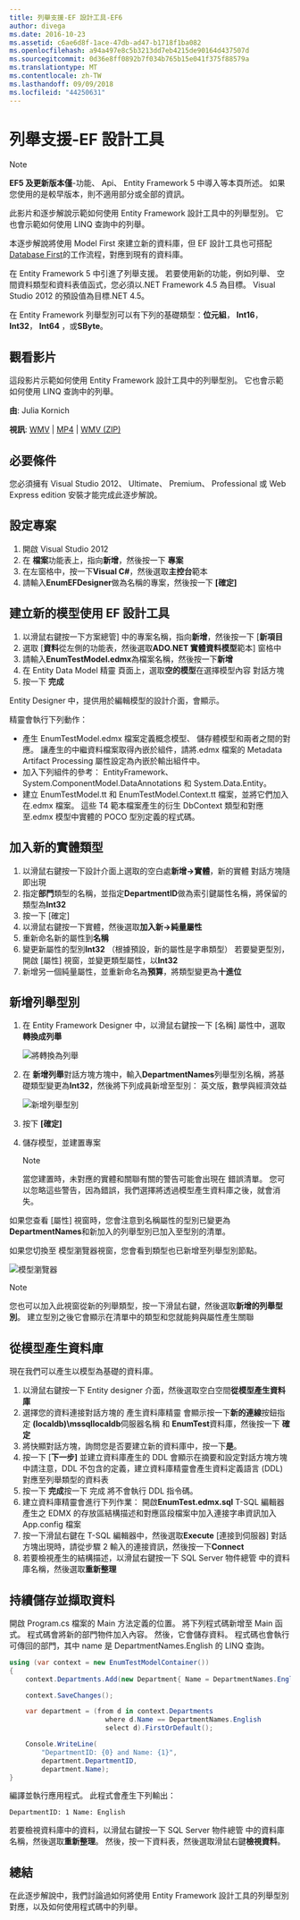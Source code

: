 ```yaml
---
title: 列舉支援-EF 設計工具-EF6
author: divega
ms.date: 2016-10-23
ms.assetid: c6ae6d8f-1ace-47db-ad47-b1718f1ba082
ms.openlocfilehash: a94a497e8c5b3213dd7eb4215de90164d437507d
ms.sourcegitcommit: 0d36e8ff0892b7f034b765b15e041f375f88579a
ms.translationtype: MT
ms.contentlocale: zh-TW
ms.lasthandoff: 09/09/2018
ms.locfileid: "44250631"
---
```

# <a name="enum-support---ef-designer"></a>列舉支援-EF 設計工具
> [!NOTE]
> **EF5 及更新版本僅**-功能、 Api、 Entity Framework 5 中導入等本頁所述。 如果您使用的是較早版本，則不適用部分或全部的資訊。

此影片和逐步解說示範如何使用 Entity Framework 設計工具中的列舉型別。 它也會示範如何使用 LINQ 查詢中的列舉。

本逐步解說將使用 Model First 來建立新的資料庫，但 EF 設計工具也可搭配[Database First](~/ef6/modeling/designer/workflows/database-first.md)的工作流程，對應到現有的資料庫。

在 Entity Framework 5 中引進了列舉支援。 若要使用新的功能，例如列舉、 空間資料類型和資料表值函式，您必須以.NET Framework 4.5 為目標。 Visual Studio 2012 的預設值為目標.NET 4.5。

在 Entity Framework 列舉型別可以有下列的基礎類型：**位元組**， **Int16**， **Int32**， **Int64** ，或**SByte**。

## <a name="watch-the-video"></a>觀看影片
這段影片示範如何使用 Entity Framework 設計工具中的列舉型別。 它也會示範如何使用 LINQ 查詢中的列舉。

**由**: Julia Kornich

**視訊**: [WMV](http://download.microsoft.com/download/0/7/A/07ADECC9-7893-415D-9F20-8B97D46A37EC/HDI-ITPro-MSDN-winvideo-enumwithdesiger.wmv) | [MP4](http://download.microsoft.com/download/0/7/A/07ADECC9-7893-415D-9F20-8B97D46A37EC/HDI-ITPro-MSDN-mp4video-enumwithdesiger.m4v) | [WMV (ZIP)](http://download.microsoft.com/download/0/7/A/07ADECC9-7893-415D-9F20-8B97D46A37EC/HDI-ITPro-MSDN-winvideo-enumwithdesiger.zip)

## <a name="pre-requisites"></a>必要條件

您必須擁有 Visual Studio 2012、 Ultimate、 Premium、 Professional 或 Web Express edition 安裝才能完成此逐步解說。

## <a name="set-up-the-project"></a>設定專案

1.  開啟 Visual Studio 2012
2.  在 **檔案**功能表上，指向**新增**，然後按一下 **專案**
3.  在左窗格中，按一下**Visual C\#**，然後選取**主控台**範本
4.  請輸入**EnumEFDesigner**做為名稱的專案，然後按一下 **[確定]**

## <a name="create-a-new-model-using-the-ef-designer"></a>建立新的模型使用 EF 設計工具

1.  以滑鼠右鍵按一下方案總管] 中的專案名稱，指向**新增**，然後按一下 [**新項目**
2.  選取 [**資料**從左側的功能表，然後選取**ADO.NET 實體資料模型**範本] 窗格中
3.  請輸入**EnumTestModel.edmx**為檔案名稱，然後按一下**新增**
4.  在 Entity Data Model 精靈 頁面上，選取**空的模型**在選擇模型內容 對話方塊
5.  按一下 **完成**

Entity Designer 中，提供用於編輯模型的設計介面，會顯示。

精靈會執行下列動作：

-   產生 EnumTestModel.edmx 檔案定義概念模型、 儲存體模型和兩者之間的對應。 讓產生的中繼資料檔案取得內嵌於組件，請將.edmx 檔案的 Metadata Artifact Processing 屬性設定為內嵌於輸出組件中。
-   加入下列組件的參考： EntityFramework、 System.ComponentModel.DataAnnotations 和 System.Data.Entity。
-   建立 EnumTestModel.tt 和 EnumTestModel.Context.tt 檔案，並將它們加入在.edmx 檔案。 這些 T4 範本檔案產生的衍生 DbContext 類型和對應至.edmx 模型中實體的 POCO 型別定義的程式碼。

## <a name="add-a-new-entity-type"></a>加入新的實體類型

1.  以滑鼠右鍵按一下設計介面上選取的空白處**新增-&gt;實體**，新的實體 對話方塊隨即出現
2.  指定**部門**類型的名稱，並指定**DepartmentID**做為索引鍵屬性名稱，將保留的類型為**Int32**
3.  按一下 [確定] 
4.  以滑鼠右鍵按一下實體，然後選取**加入新-&gt;純量屬性**
5.  重新命名新的屬性到**名稱**
6.  變更新屬性的型別**Int32** （根據預設，新的屬性是字串類型） 若要變更型別，開啟 [屬性] 視窗，並變更類型屬性，以**Int32**
7.  新增另一個純量屬性，並重新命名為**預算**，將類型變更為**十進位**

## <a name="add-an-enum-type"></a>新增列舉型別

1.  在 Entity Framework Designer 中，以滑鼠右鍵按一下 [名稱] 屬性中，選取**轉換成列舉**

    ![將轉換為列舉](~/ef6/media/converttoenum.png)

2.  在 **新增列舉**對話方塊方塊中，輸入**DepartmentNames**列舉型別名稱，將基礎類型變更為**Int32**，然後將下列成員新增至型別： 英文版，數學與經濟效益

    ![新增列舉型別](~/ef6/media/addenumtype.png)

3.  按下 **[確定]**
4.  儲存模型，並建置專案
    > [!NOTE]
    > 當您建置時，未對應的實體和關聯有關的警告可能會出現在 錯誤清單。 您可以忽略這些警告，因為錯誤，我們選擇將透過模型產生資料庫之後，就會消失。

如果您查看 [屬性] 視窗時，您會注意到名稱屬性的型別已變更為**DepartmentNames**和新加入的列舉型別已加入至型別的清單。

如果您切換至 模型瀏覽器視窗，您會看到類型也已新增至列舉型別節點。

![模型瀏覽器](~/ef6/media/modelbrowser.png)

>[!NOTE]
> 您也可以加入此視窗從新的列舉類型，按一下滑鼠右鍵，然後選取**新增的列舉型別**。 建立型別之後它會顯示在清單中的類型和您就能夠與屬性產生關聯

## <a name="generate-database-from-model"></a>從模型產生資料庫

現在我們可以產生以模型為基礎的資料庫。

1.  以滑鼠右鍵按一下 Entity designer 介面，然後選取空白空間**從模型產生資料庫**
2.  選擇您的資料連接對話方塊的 產生資料庫精靈 會顯示按一下**新的連線**按鈕指定 **(localdb)\\mssqllocaldb**伺服器名稱 和  **EnumTest**資料庫，然後按一下  **確定**
3.  將快顯對話方塊，詢問您是否要建立新的資料庫中，按一下**是**。
4.  按一下 [**下一步]** 並建立資料庫產生的 DDL 會顯示在摘要和設定對話方塊方塊中請注意，DDL 不包含的定義，建立資料庫精靈會產生資料定義語言 (DDL)對應至列舉類型的資料表
5.  按一下 **完成**按一下 完成 將不會執行 DDL 指令碼。
6.  建立資料庫精靈會進行下列作業： 開啟**EnumTest.edmx.sql** T-SQL 編輯器產生之 EDMX 的存放區結構描述和對應區段檔案中加入連接字串資訊加入 App.config 檔案
7.  按一下滑鼠右鍵在 T-SQL 編輯器中，然後選取**Execute** [連接到伺服器] 對話方塊出現時，請從步驟 2 輸入的連接資訊，然後按一下**Connect**
8.  若要檢視產生的結構描述，以滑鼠右鍵按一下 SQL Server 物件總管 中的資料庫名稱，然後選取**重新整理**

## <a name="persist-and-retrieve-data"></a>持續儲存並擷取資料

開啟 Program.cs 檔案的 Main 方法定義的位置。 將下列程式碼新增至 Main 函式。 程式碼會將新的部門物件加入內容。 然後，它會儲存資料。 程式碼也會執行可傳回的部門，其中 name 是 DepartmentNames.English 的 LINQ 查詢。

``` csharp
using (var context = new EnumTestModelContainer())
{
    context.Departments.Add(new Department{ Name = DepartmentNames.English });

    context.SaveChanges();

    var department = (from d in context.Departments
                        where d.Name == DepartmentNames.English
                        select d).FirstOrDefault();

    Console.WriteLine(
        "DepartmentID: {0} and Name: {1}",
        department.DepartmentID,  
        department.Name);
}
```

編譯並執行應用程式。 此程式會產生下列輸出：

```
DepartmentID: 1 Name: English
```

若要檢視資料庫中的資料，以滑鼠右鍵按一下 SQL Server 物件總管 中的資料庫名稱，然後選取**重新整理**。 然後，按一下資料表，然後選取滑鼠右鍵**檢視資料**。

## <a name="summary"></a>總結

在此逐步解說中，我們討論過如何將使用 Entity Framework 設計工具的列舉型別對應，以及如何使用程式碼中的列舉。 
